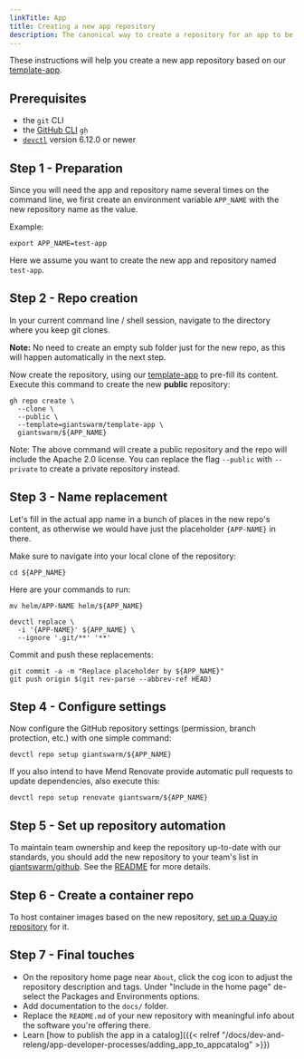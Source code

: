 ```yaml
---
linkTitle: App
title: Creating a new app repository
description: The canonical way to create a repository for an app to be distributed and deployed via the Giant Swarm app platform.
---
```


These instructions will help you create a new app repository based on our [template-app](https://github.com/giantswarm/template-app).

## Prerequisites

- the `git` CLI
- the [GitHub CLI](https://cli.github.com/) `gh`
- [`devctl`](https://github.com/giantswarm/devctl) version 6.12.0 or newer

## Step 1 - Preparation

Since you will need the app and repository name several times on the command line, we first create an environment variable `APP_NAME` with the new repository name as the value.

Example:

```nohighlight
export APP_NAME=test-app
```

Here we assume you want to create the new app and repository named `test-app`.

## Step 2 - Repo creation

In your current command line / shell session, navigate to the directory where you keep git clones.

**Note:** No need to create an empty sub folder just for the new repo, as this will happen automatically in the next step.

Now create the repository, using our [template-app](https://github.com/giantswarm/template-app) to pre-fill its content. Execute this command to create the new **public** repository:

```nohighlight
gh repo create \
  --clone \
  --public \
  --template=giantswarm/template-app \
  giantswarm/${APP_NAME}
```

Note: The above command will create a public repository and the repo will include the Apache 2.0 license. You can replace the flag `--public` with `--private` to create a private repository instead.

## Step 3 - Name replacement

Let's fill in the actual app name in a bunch of places in the new repo's content, as otherwise we would have just the placeholder `{APP-NAME}` in there.

Make sure to navigate into your local clone of the repository:

```nohighlight
cd ${APP_NAME}
```

Here are your commands to run:

```nohighlight
mv helm/APP-NAME helm/${APP_NAME}

devctl replace \
  -i '{APP-NAME}' ${APP_NAME} \
  --ignore '.git/**' '**'
```

Commit and push these replacements:

```nohighlight
git commit -a -m "Replace placeholder by ${APP_NAME}"
git push origin $(git rev-parse --abbrev-ref HEAD)
```

## Step 4 - Configure settings

Now configure the GitHub repository settings (permission, branch protection, etc.) with one simple command:

```nohighlight
devctl repo setup giantswarm/${APP_NAME}
```

If you also intend to have Mend Renovate provide automatic pull requests to update dependencies, also execute this:

```nohighlight
devctl repo setup renovate giantswarm/${APP_NAME}
```

## Step 5 - Set up repository automation

To maintain team ownership and keep the repository up-to-date with our standards, you should add the new repository to your team's list in [giantswarm/github](https://github.com/giantswarm/github/tree/main/repositories). See the [README](https://github.com/giantswarm/github) for more details.

## Step 6 - Create a container repo

To host container images based on the new repository, [set up a Quay.io repository](https://intranet.giantswarm.io/docs/dev-and-releng/container-registry/) for it.

## Step 7 - Final touches

- On the repository home page near `About`, click the cog icon to adjust the repository description and tags. Under "Include in the home page" de-select the Packages and Environments options.
- Add documentation to the `docs/` folder.
- Replace the `README.md` of your new repository with meaningful info about the software you're offering there.
- Learn [how to publish the app in a catalog]({{< relref "/docs/dev-and-releng/app-developer-processes/adding_app_to_appcatalog" >}})
